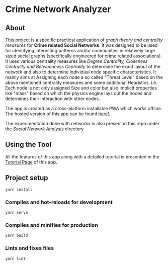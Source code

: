 # Crime Network Analyzer

## About
This project is a specific practical application of *graph theory and centrality measures* for **Crime related Social Networks**. It was designed to be used for identifying interesting patterns and/or communities in relatively large sized social graphs (specifically engineered for crime related associations). It uses various centrality measures like *Degree Centrality, Closeness Centrality and Betweenness Centrality* to determine the exact layout of the network and also to determine individual node specific characteristics. It mainly aims at Assigning each node a so called "Threat Level" based on the above mentioned centrality measures and some additional Heuristics. i.e. Each node is not only assigned Size and color but also implicit properties like "mass" based on which the physics engine lays out the nodes and determines their interaction with other nodes.

The app is created as a cross-platform installable PWA which works offline. The hosted version of this app can be found [here!](https://social-network-analyzer.surge.sh).

The experimentation done with networkx is also present in this repo under the *Social Network Analysis* directory

## Using the Tool
All the features of this app along with a detailed tutorial is presented in the [Tutorial Page](https://social-network-analyzer.surge.sh/#/tutorial) of this app.
## Project setup
```
yarn install
```

### Compiles and hot-reloads for development
```
yarn serve
```

### Compiles and minifies for production
```
yarn build
```

### Lints and fixes files
```
yarn lint
```
